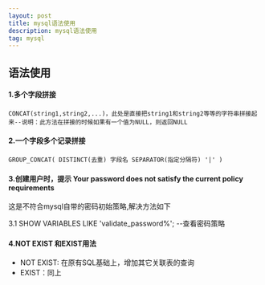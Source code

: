 ```yaml
---
layout: post
title: mysql语法使用
description: mysql语法使用
tag: mysql
---
```


## 语法使用

#### 1.多个字段拼接

`CONCAT(string1,string2,...)，此处是直接把string1和string2等等的字符串拼接起来--说明：此方法在拼接的时候如果有一个值为NULL，则返回NULL`

#### 2.一个字段多个记录拼接

`GROUP_CONCAT(
		DISTINCT(去重) 字段名 SEPARATOR(指定分隔符) '|'
	)`

#### 3.创建用户时，提示 Your password does not satisfy the current policy requirements

这是不符合mysql自带的密码初始策略,解决方法如下

3.1   SHOW VARIABLES LIKE 'validate_password%'; --查看密码策略

#### 4.NOT EXIST 和EXIST用法

- NOT EXIST: 在原有SQL基础上，增加其它关联表的查询
- EXIST：同上